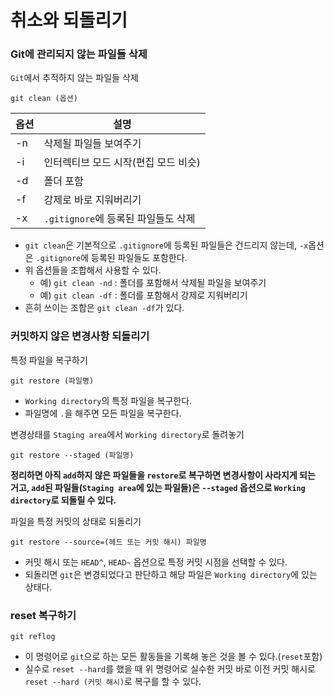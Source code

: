 # 취소와 되돌리기

### Git에 관리되지 않는 파일들 삭제

`Git`에서 추적하지 않는 파일들 삭제
```text
git clean (옵션)
```

| 옵션 | 설명                        |
|----|---------------------------|
| -n | 삭제될 파일들 보여주기              |
| -i | 인터렉티브 모드 시작(편집 모드 비슷)     |
| -d | 폴더 포함                     |
| -f | 강제로 바로 지워버리기              |
| -x | `.gitignore`에 등록된 파일들도 삭제 |

- `git clean`은 기본적으로 `.gitignore`에 등록된 파일들은 건드리지 않는데, `-x`옵션은 `.gitignore`에 등록된 파일들도 포함한다.
- 위 옵션들을 조합해서 사용할 수 있다.
  - 예) `git clean -nd` : 폴더를 포함해서 삭제될 파일을 보여주기
  - 예) `git clean -df` : 폴더를 포함해서 강제로 지워버리기
- 흔히 쓰이는 조합은 `git clean -df`가 있다.

### 커밋하지 않은 변경사항 되돌리기

특정 파일을 복구하기
```text
git restore (파일명)
```
- `Working directory`의 특정 파일을 복구한다.
- 파일명에 `.`을 해주면 모든 파일을 복구한다.

변경상태를 `Staging area`에서 `Working directory`로 돌려놓기
```text
git restore --staged (파일명)
```

**정리하면 아직 `add`하지 않은 파일들을 `restore`로 복구하면 변경사항이 사라지게 되는 거고, `add`된 파일들(`Staging area`에 있는 파일들)은 `--staged` 옵션으로
`Working directory`로 되돌릴 수 있다.**

파일을 특정 커밋의 상태로 되돌리기
```text
git restore --source=(헤드 또는 커밋 해시) 파일명
```
- 커밋 해시 또는 `HEAD^`, `HEAD~` 옵션으로 특정 커밋 시점을 선택할 수 있다.
- 되돌리면 `git`은 변경되었다고 판단하고 해당 파일은 `Working directory`에 있는 상태다.


### reset 복구하기

```text
git reflog
```
- 이 명령어로 `git`으로 하는 모든 활동들을 기록해 놓은 것을 볼 수 있다.(`reset`포함)
- 실수로 `reset --hard`를 했을 때 위 명령어로 실수한 커밋 바로 이전 커밋 해시로 `reset --hard (커밋 해시)`로 복구를 할 수 있다.